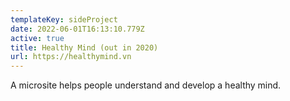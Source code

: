 ```yaml
---
templateKey: sideProject
date: 2022-06-01T16:13:10.779Z
active: true
title: Healthy Mind (out in 2020)
url: https://healthymind.vn
---
```

A microsite helps people understand and develop a healthy mind.